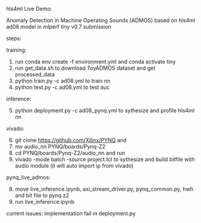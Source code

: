 hls4ml Live Demo:

Anomaly Detection in Machine Operating Sounds (ADMOS) based on hls4ml ad08 model in mlperf tiny v0.7 submission


steps:

training:

1. run conda env create -f environment.yml and conda activate tiny
2. run get_data.sh to download ToyADMOS dataset and get processed_data
3. python train.py -c ad08.yml to train nn
4. python test.py -c ad08.yml to test auc

inference:

5. python deployment.py -c ad08_pynq.yml to sythesize and profile hls4ml nn

vivado:

6. git clone https://github.com/Xilinx/PYNQ and 
7. mv audio_nn PYNQ/boards/Pynq-Z2
8. cd PYNQ/boards/Pynq-Z2/audio_nn and run 
9. vivado -mode batch -source project.tcl to sythesize and build bitfile with audio module (it will auto import ip from vivado)

pynq_live_admos:

8. move live_inference.ipynb, axi_stream_driver.py, pynq_common.py, hwh and bit file to pynq z2
9. run live_inference.ipynb


current issues:
implementation fail in deployment.py
